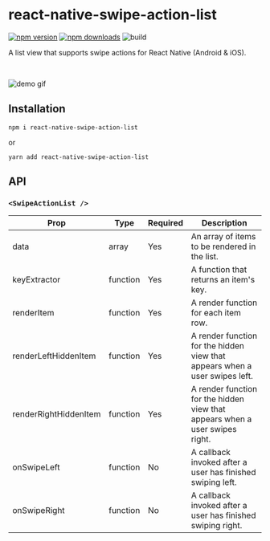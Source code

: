 # react-native-swipe-action-list

[![npm version](https://img.shields.io/npm/v/react-native-swipe-action-list?style=flat-square)](https://npmjs.org/package/react-native-swipe-action-list)
[![npm downloads](https://img.shields.io/npm/dm/react-native-swipe-action-list?style=flat-square)](https://npmjs.org/package/react-native-swipe-action-list)
![build](https://img.shields.io/github/workflow/status/mirailabs/react-native-swipe-action-list/Node.js%20CI?style=flat-square)

A list view that supports swipe actions for React Native (Android &amp; iOS).

<br />

![demo gif](docs/demo.gif)

## Installation

```
npm i react-native-swipe-action-list
```

or

```
yarn add react-native-swipe-action-list
```

## API

### `<SwipeActionList />`

| Prop | Type | Required | Description |
| ---- | ---- | -------- | ----------- |
| data | array | Yes | An array of items to be rendered in the list. |
| keyExtractor | function | Yes | A function that returns an item's key. |
| renderItem | function | Yes | A render function for each item row. |
| renderLeftHiddenItem | function | Yes | A render function for the hidden view that appears when a user swipes left. |
| renderRightHiddenItem | function | Yes | A render function for the hidden view that appears when a user swipes right. |
| onSwipeLeft | function | No | A callback invoked after a user has finished swiping left. |
| onSwipeRight | function | No | A callback invoked after a user has finished swiping right. |

